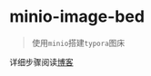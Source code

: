 # minio-image-bed

> 使用`minio`搭建`typora`图床

详细步骤阅读[博客](http://blog.cptz.space/posts/build-your-own-image-bed/)

